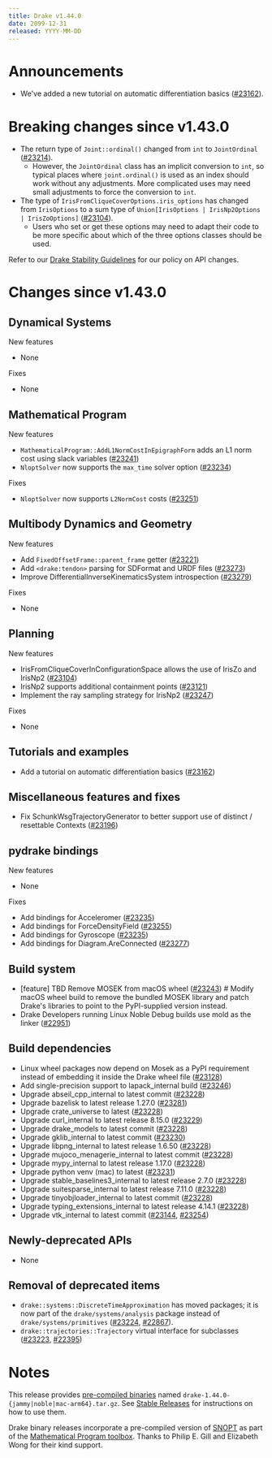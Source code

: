 ```yaml
---
title: Drake v1.44.0
date: 2099-12-31
released: YYYY-MM-DD
---
```


# Announcements

* We've added a new tutorial on automatic differentiation basics ([#23162][_#23162]).

# Breaking changes since v1.43.0

* The return type of `Joint::ordinal()` changed from `int` to `JointOrdinal`
  ([#23214][_#23214]).
  * However, the `JointOrdinal` class has an implicit conversion to `int`, so
    typical places where `joint.ordinal()` is used as an index should work
    without any adjustments. More complicated uses may need small adjustments
    to force the conversion to `int`.
* The type of `IrisFromCliqueCoverOptions.iris_options` has changed from
  `IrisOptions` to a sum type of `Union[IrisOptions | IrisNp2Options |
  IrisZoOptions]` ([#23104][_#23104]).
  * Users who set or get these options may need to adapt their code to be more
    specific about which of the three options classes should be used.

Refer to our [Drake Stability Guidelines](/stable.html) for our policy
on API changes.

# Changes since v1.43.0

## Dynamical Systems

<!-- <relnotes for systems go here> -->

New features

* None

Fixes

* None

## Mathematical Program

<!-- <relnotes for solvers go here> -->

New features

* `MathematicalProgram::AddL1NormCostInEpigraphForm` adds an L1 norm cost using slack variables ([#23241][_#23241])
* `NloptSolver` now supports the `max_time` solver option ([#23234][_#23234])

Fixes

* `NloptSolver` now supports `L2NormCost` costs ([#23251][_#23251])

## Multibody Dynamics and Geometry

<!-- <relnotes for geometry,multibody go here> -->

New features

* Add `FixedOffsetFrame::parent_frame` getter ([#23221][_#23221])
* Add `<drake:tendon>` parsing for SDFormat and URDF files ([#23273][_#23273])
* Improve DifferentialInverseKinematicsSystem introspection ([#23279][_#23279])

Fixes

* None

## Planning

<!-- <relnotes for planning go here> -->

New features

* IrisFromCliqueCoverInConfigurationSpace allows the use of IrisZo and IrisNp2 ([#23104][_#23104])
* IrisNp2 supports additional containment points ([#23121][_#23121])
* Implement the ray sampling strategy for IrisNp2 ([#23247][_#23247])

Fixes

* None

## Tutorials and examples

<!-- <relnotes for examples,tutorials go here> -->

* Add a tutorial on automatic differentiation basics ([#23162][_#23162])

## Miscellaneous features and fixes

<!-- <relnotes for common,math,lcm,lcmtypes,manipulation,perception,visualization go here> -->

* Fix SchunkWsgTrajectoryGenerator to better support use of distinct / resettable Contexts ([#23196][_#23196])

## pydrake bindings

<!-- <relnotes for bindings go here> -->

New features

* None

Fixes

* Add bindings for Acceleromer ([#23235][_#23235])
* Add bindings for ForceDensityField ([#23255][_#23255])
* Add bindings for Gyroscope ([#23235][_#23235])
* Add bindings for Diagram.AreConnected ([#23277][_#23277])

## Build system

<!-- <relnotes for cmake,doc,setup,third_party,tools go here> -->

* [feature] TBD Remove MOSEK from macOS wheel ([#23243][_#23243])  # Modify macOS wheel build to remove the bundled MOSEK library and patch Drake's libraries to point to the PyPI-supplied version instead.
* Drake Developers running Linux Noble Debug builds use mold as the linker ([#22951][_#22951])

## Build dependencies

<!-- <relnotes for workspace go here> -->

* Linux wheel packages now depend on Mosek as a PyPI requirement instead of embedding it inside the Drake wheel file ([#23128][_#23128])
* Add single-precision support to lapack_internal build ([#23246][_#23246])
* Upgrade abseil_cpp_internal to latest commit ([#23228][_#23228])
* Upgrade bazelisk to latest release 1.27.0 ([#23281][_#23281])
* Upgrade crate_universe to latest ([#23228][_#23228])
* Upgrade curl_internal to latest release 8.15.0 ([#23229][_#23229])
* Upgrade drake_models to latest commit ([#23228][_#23228])
* Upgrade gklib_internal to latest commit ([#23230][_#23230])
* Upgrade libpng_internal to latest release 1.6.50 ([#23228][_#23228])
* Upgrade mujoco_menagerie_internal to latest commit ([#23228][_#23228])
* Upgrade mypy_internal to latest release 1.17.0 ([#23228][_#23228])
* Upgrade python venv (mac) to latest ([#23231][_#23231])
* Upgrade stable_baselines3_internal to latest release 2.7.0 ([#23228][_#23228])
* Upgrade suitesparse_internal to latest release 7.11.0 ([#23228][_#23228])
* Upgrade tinyobjloader_internal to latest commit ([#23228][_#23228])
* Upgrade typing_extensions_internal to latest release 4.14.1 ([#23228][_#23228])
* Upgrade vtk_internal to latest commit ([#23144][_#23144], [#23254][_#23254])

## Newly-deprecated APIs

* None

## Removal of deprecated items

* `drake::systems::DiscreteTimeApproximation` has moved packages; it is now part of the `drake/systems/analysis` package instead of `drake/systems/primitives` ([#23224][_#23224], [#22867][_#22867]).
* `drake::trajectories::Trajectory` virtual interface for subclasses ([#23223][_#23223], [#22395][_#22395])

# Notes

This release provides [pre-compiled binaries](https://github.com/RobotLocomotion/drake/releases/tag/v1.44.0) named
``drake-1.44.0-{jammy|noble|mac-arm64}.tar.gz``. See [Stable Releases](/from_binary.html#stable-releases) for instructions on how to use them.

Drake binary releases incorporate a pre-compiled version of [SNOPT](https://ccom.ucsd.edu/~optimizers/solvers/snopt/) as part of the
[Mathematical Program toolbox](https://drake.mit.edu/doxygen_cxx/group__solvers.html). Thanks to
Philip E. Gill and Elizabeth Wong for their kind support.

<!-- <begin issue links> -->
[_#22395]: https://github.com/RobotLocomotion/drake/pull/22395
[_#22867]: https://github.com/RobotLocomotion/drake/pull/22867
[_#22951]: https://github.com/RobotLocomotion/drake/pull/22951
[_#23104]: https://github.com/RobotLocomotion/drake/pull/23104
[_#23121]: https://github.com/RobotLocomotion/drake/pull/23121
[_#23128]: https://github.com/RobotLocomotion/drake/pull/23128
[_#23144]: https://github.com/RobotLocomotion/drake/pull/23144
[_#23162]: https://github.com/RobotLocomotion/drake/pull/23162
[_#23196]: https://github.com/RobotLocomotion/drake/pull/23196
[_#23214]: https://github.com/RobotLocomotion/drake/pull/23214
[_#23221]: https://github.com/RobotLocomotion/drake/pull/23221
[_#23223]: https://github.com/RobotLocomotion/drake/pull/23223
[_#23224]: https://github.com/RobotLocomotion/drake/pull/23224
[_#23228]: https://github.com/RobotLocomotion/drake/pull/23228
[_#23229]: https://github.com/RobotLocomotion/drake/pull/23229
[_#23230]: https://github.com/RobotLocomotion/drake/pull/23230
[_#23231]: https://github.com/RobotLocomotion/drake/pull/23231
[_#23234]: https://github.com/RobotLocomotion/drake/pull/23234
[_#23235]: https://github.com/RobotLocomotion/drake/pull/23235
[_#23241]: https://github.com/RobotLocomotion/drake/pull/23241
[_#23243]: https://github.com/RobotLocomotion/drake/pull/23243
[_#23246]: https://github.com/RobotLocomotion/drake/pull/23246
[_#23247]: https://github.com/RobotLocomotion/drake/pull/23247
[_#23251]: https://github.com/RobotLocomotion/drake/pull/23251
[_#23254]: https://github.com/RobotLocomotion/drake/pull/23254
[_#23255]: https://github.com/RobotLocomotion/drake/pull/23255
[_#23273]: https://github.com/RobotLocomotion/drake/pull/23273
[_#23277]: https://github.com/RobotLocomotion/drake/pull/23277
[_#23279]: https://github.com/RobotLocomotion/drake/pull/23279
[_#23281]: https://github.com/RobotLocomotion/drake/pull/23281
<!-- <end issue links> -->

<!--
  Current oldest_commit 2a041e59c6bf946cbf5516bb891bbbd7add8c853 (exclusive).
  Current newest_commit c42ecc52288850fad9c171218538eadb201c0b6b (inclusive).
-->
